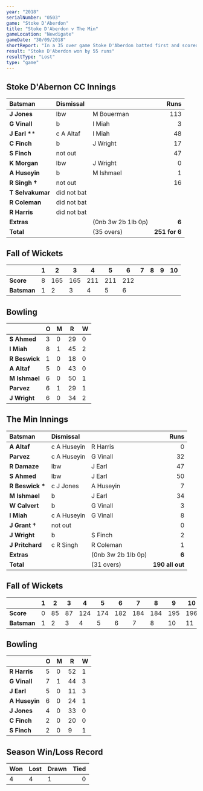 ```yaml
---
year: "2018"
serialNumber: "0503"
game: "Stoke D'Aberdon"
title: "Stoke D'Aberdon v The Min"
gameLocation: "Newdigate"
gameDate: "30/09/2018"
shortReport: "In a 35 over game Stoke D'Aberdon batted first and scored 251-6. The Min replied with 196 all out"
result: "Stoke D'Aberdon won by 55 runs"
resultType: "Lost"
type: "game"
---
```


## Stoke D'Abernon CC Innings

| Batsman | Dismissal | | Runs |
|:---|:---|---|---:|
| **J Jones** | lbw | M Bouerman | 113 |
| **G Vinall** | b | I Miah | 3 |
| **J Earl  &#42;*** | c A Altaf | I Miah | 48 |
| **C Finch** | b | J Wright | 17 |
| **S Finch** | not out |  | 47 |
| **K Morgan** | lbw | J Wright | 0 |
| **A Huseyin** | b | M Ishmael | 1 |
| **R Singh &#8224;** | not out |  | 16 |
| **T Selvakumar** | did not bat |  |  |
| **R Coleman** | did not bat |  |  |
| **R Harris** | did not bat |  |  |
| **Extras** | | (0nb 3w 2b 1lb 0p) | **6** |
| **Total** | | (35 overs) | **251 for 6** |

## Fall of Wickets

| | **1** | **2** | **3** | **4** | **5** | **6** | **7** | **8** | **9** | **10** |
|---|---|---|---|---|---|---|---|---|---|---|
| **Score** | 8 | 165 | 165 | 211 | 211 | 212 |  |  |  |  |
| **Batsman** | 1 | 2 | 3 | 4 | 5 | 6 |  |  |  |  |

## Bowling

| | O | M | R  | W |
|---|---|---|---|---|
| **S Ahmed** | 3 | 0 | 29 | 0 |
| **I Miah** | 8 | 1 | 45 | 2 |
| **R Beswick** | 1 | 0 | 18 | 0 |
| **A Altaf** | 5 | 0 | 43 | 0 |
| **M Ishmael** | 6 | 0 | 50 | 1 |
| **Parvez** | 6 | 1 | 29 | 1 |
| **J Wright** | 6 | 0 | 34 | 2 |

## The Min Innings

| Batsman | Dismissal | | Runs |
|:---|:---|---|---:|
| **A Altaf** | c A Huseyin | R Harris | 0 |
| **Parvez** | c A Huseyin | G Vinall | 32 |
| **R Damaze** | lbw | J Earl | 47 |
| **S Ahmed** | lbw | J Earl | 50 |
| **R Beswick &#42;** | c J Jones | A Huseyin | 7 |
| **M Ishmael** | b | J Earl | 34 |
| **W Calvert** | b | G Vinall | 3 |
| **I Miah** | c A Huseyin | G Vinall | 8 |
| **J Grant &#8224;** | not out |  | 0 |
| **J Wright** | b | S Finch | 2 |
| **J Pritchard** | c R Singh | R Coleman | 1 |
| **Extras** | | (0nb 3w 2b 1lb 0p) | **6** |
| **Total** | | (31 overs) | **190 all out** |

## Fall of Wickets

| | **1** | **2** | **3** | **4** | **5** | **6** | **7** | **8** | **9** | **10** |
|---|---|---|---|---|---|---|---|---|---|---|
| **Score** | 0 | 85 | 87 | 124 | 174 | 182 | 184 | 184 | 195 | 196 |
| **Batsman** | 1 | 2 | 3 | 4 | 5 | 6 | 7 | 8 | 10 | 11 |

## Bowling

| | O   | M | R  | W |
|---|---|---|---|---|
| **R Harris** | 5 | 0 | 52 | 1 |
| **G Vinall** | 7 | 1 | 44 | 3 |
| **J Earl** | 5 | 0 | 11 | 3 |
| **A Huseyin** | 6 | 0 | 24 | 1 |
| **J Jones** | 4 | 0 | 33 | 0 |
| **C Finch** | 2 | 0 | 20 | 0 |
| **S Finch** | 2 | 0 | 9 | 1 |

## Season Win/Loss Record

| Won | Lost | Drawn | Tied |
|:---|:---|---|---:|
| 4 | 4 | 1 | 0 |